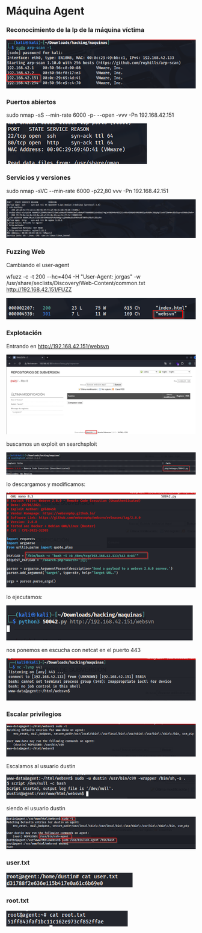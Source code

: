 # Máquina Agent

### Reconocimiento de la Ip de la máquina víctima

![alt text](image.png)

### Puertos abiertos

sudo nmap -sS --min-rate 6000 -p- --open -vvv -Pn 192.168.42.151

![alt text](image-1.png)

### Servicios y versiones

sudo nmap -sVC --min-rate 6000 -p22,80 vvv -Pn 192.168.42.151

![alt text](image-2.png)

### Fuzzing Web

Cambiando el user-agent

wfuzz -c -t 200 --hc=404 -H "User-Agent: jorgas" -w /usr/share/seclists/Discovery/Web-Content/common.txt http://192.168.42.151/FUZZ

![alt text](image-3.png)

### Explotación

Entrando en http://192.168.42.151/websvn

![alt text](image-4.png)

buscamos un exploit en searchsploit

![alt text](image-5.png)

lo descargamos y modificamos:

![alt text](image-6.png)

lo ejecutamos:

![alt text](image-7.png)

nos ponemos en escucha con netcat en el puerto 443

![alt text](image-8.png)

### Escalar privilegios

![alt text](image-9.png)

Escalamos al usuario dustin

![alt text](image-10.png)

siendo el usuario dustin

![alt text](image-11.png)

### user.txt

![alt text](image-12.png)

### root.txt

![alt text](image-13.png)